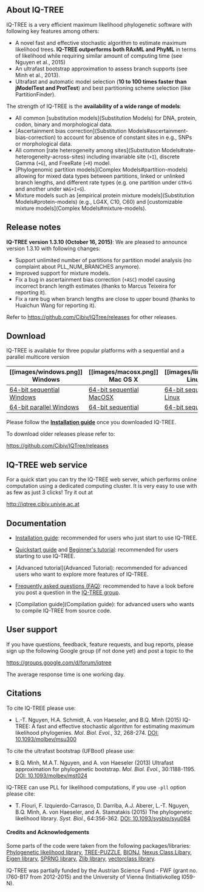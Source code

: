 About IQ-TREE
-------------

IQ-TREE is a very efficient maximum likelihood phylogenetic software with following key features among others:
* A novel fast and effective stochastic algorithm to estimate maximum likelihood trees. **IQ-TREE outperforms both RAxML and PhyML** in terms of likelihood while requiring similar amount of computing time (see Nguyen et al., 2015)
* An ultrafast bootstrap approximation to assess branch supports (see Minh et al., 2013).
* Ultrafast and automatic model selection (**10 to 100 times faster than jModelTest and ProtTest**) and best partitioning scheme selection (like PartitionFinder).

The strength of IQ-TREE is the **availability of a wide range of models**:

* All common [substitution models](Substitution Models) for DNA, protein, codon, binary and morphological data.
* [Ascertainment bias correction](Substitution Models#ascertainment-bias-correction) to account for absence of constant sites in e.g., SNPs or morphological data.
* All common [rate heterogeneity among sites](Substitution Models#rate-heterogeneity-across-sites) including invariable site (`+I`), discrete Gamma (`+G`), and FreeRate (`+R`) model.
* [Phylogenomic partition models](Complex Models#partition-models) allowing for mixed data types between partitions, linked or unlinked branch lengths, and different rate types (e.g. one partition under `GTR+G` and another under `WAG+I+G`).
* Mixture models such as [empirical protein mixture models](Substitution Models#protein-models) (e.g., LG4X, C10, C60) and [customizable mixture models](Complex Models#mixture-models).

Release notes
-------------

**IQ-TREE version 1.3.10 (October 16, 2015)**: We are pleased to announce version 1.3.10 with following changes:

* Support unlimited number of partitions for partition model analysis (no complaint about PLL_NUM_BRANCHES anymore).
* Improved support for mixture models.
* Fix a bug in ascertainment bias correction (`+ASC`) model causing incorrect branch length estimates (thanks to Marcus Teixeira for reporting it).
* Fix a rare bug when branch lengths are close to upper bound (thanks to Huaichun Wang for reporting it).

Refer to <https://github.com/Cibiv/IQTree/releases> for other releases.

Download 
--------

IQ-TREE is available for three popular platforms with a sequential and a parallel multicore version

| [[images/windows.png]] Windows | [[images/macosx.png]] Mac OS X | [[images/linux.png]] Linux |
|------------|--------------|--------------|
| [64-bit sequential Windows](https://github.com/Cibiv/IQTree/releases/download/v1.3.10/iqtree-1.3.10-Windows.tar.gz) | [64-bit sequential MacOSX](https://github.com/Cibiv/IQTree/releases/download/v1.3.10/iqtree-1.3.10-MacOSX.tar.gz) | [64-bit sequential Linux](https://github.com/Cibiv/IQTree/releases/download/v1.3.10/iqtree-1.3.10-Linux.tar.gz) |
| [64-bit parallel Windows](https://github.com/Cibiv/IQTree/releases/download/v1.3.10/iqtree-1.3.10-Windows.tar.gz) | [64-bit sequential](https://github.com/Cibiv/IQTree/releases/download/v1.3.10/iqtree-1.3.10-MacOSX.tar.gz) | [64-bit sequential](https://github.com/Cibiv/IQTree/releases/download/v1.3.10/iqtree-1.3.10-Linux.tar.gz) |

Please follow the [**Installation guide**](Installation) once you downloaded IQ-TREE.

To download older releases please refer to:

<https://github.com/Cibiv/IQTree/releases>


IQ-TREE web service
-------------------

For a quick start you can try the IQ-TREE web server, which performs online computation using a dedicated computing cluster. It is very easy to use with as few as just 3 clicks! Try it out at

<http://iqtree.cibiv.univie.ac.at>


Documentation
-------------

* [Installation guide](Installation): recommended for users who just start to use IQ-TREE.

* [Quickstart guide](Quickstart) and [Beginner's tutorial](Tutorial): recommended for users starting to use IQ-TREE.

* [Advanced tutorial](Advanced Tutorial): recommended for advanced users who want to explore more features of IQ-TREE.

* [Frequently asked questions (FAQ)](Frequently-Asked-Questions): recommended to have a look before you post a question in the [IQ-TREE group](https://groups.google.com/d/forum/iqtree).

* [Compilation guide](Compilation guide): for advanced users who wants to compile IQ-TREE from source code.


User support
------------

If you have questions, feedback, feature requests, and bug reports, please sign up the following Google group (if not done yet) and post a topic to the 

<https://groups.google.com/d/forum/iqtree>

The average response time is one working day.

Citations
---------

To cite IQ-TREE please use:
* L.-T. Nguyen, H.A. Schmidt, A. von Haeseler, and B.Q. Minh (2015) IQ-TREE: A fast and effective stochastic algorithm for estimating maximum likelihood phylogenies. *Mol. Biol. Evol.*, 32, 268-274. [DOI: 10.1093/molbev/msu300](http://dx.doi.org/10.1093/molbev/msu300)

To cite the ultrafast bootstrap (UFBoot) please use:
* B.Q. Minh, M.A.T. Nguyen, and A. von Haeseler (2013) Ultrafast approximation for phylogenetic bootstrap. *Mol. Biol. Evol.*, 30:1188-1195. [DOI: 10.1093/molbev/mst024](http://dx.doi.org/10.1093/molbev/mst024)

IQ-TREE can use PLL for likelihood computations, if you use `-pll` option please cite:
* T. Flouri, F. Izquierdo-Carrasco, D. Darriba, A.J. Aberer, L.-T. Nguyen, B.Q. Minh, A. von Haeseler, and A. Stamatakis (2015) The phylogenetic likelihood library. *Syst. Biol.*, 64:356-362. [DOI: 10.1093/sysbio/syu084](http://dx.doi.org/10.1093/sysbio/syu084)


#### Credits and Acknowledgements

Some parts of the code were taken from the following packages/libraries: [Phylogenetic likelihood library](http://www.libpll.org), [TREE-PUZZLE](http://www.tree-puzzle.de), 
[BIONJ](http://dx.doi.org/10.1093/oxfordjournals.molbev.a025808), [Nexus Class Libary](http://dx.doi.org/10.1093/bioinformatics/btg319), [Eigen library](http://eigen.tuxfamily.org/),
[SPRNG library](http://www.sprng.org), [Zlib library](http://www.zlib.net), [vectorclass library](http://www.agner.org/optimize/).


IQ-TREE was partially funded by the Austrian Science Fund - FWF (grant no. I760-B17 from 2012-2015) and the University of Vienna (Initiativkolleg I059-N).